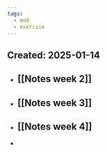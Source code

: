 ```yaml
---
tags:
  - mod
  - exercise
---
```

Created: 2025-01-14
- 
- ## [[Notes week 2]]
- ## [[Notes week 3]]
- ## [[Notes week 4]]
- 